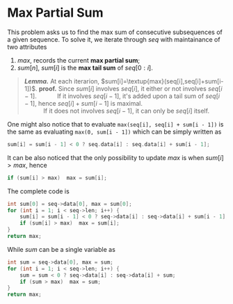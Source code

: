 # Max Partial Sum

This problem asks us to find the max sum of consecutive subsequences of a given sequence. To solve it, we iterate through $seq$ with maintainance of two attributes

1. $max$, records the current **max partial sum**;
2. $sum[n]$, $sum[i]$ is the **max tail sum** of $seq[0:i]$.

>***Lemma.*** At each iterarion, $sum[i]=\textup{max}(seq[i],seq[i]+sum[i-1])$.
>**proof.** Since $sum[i]$ involves $seq[i]$, it either or not involves $seq[i-1]$.
> &nbsp;&nbsp;&nbsp;&nbsp;&nbsp;&nbsp;&nbsp;&nbsp;&nbsp;&nbsp; If it involves $seq[i-1]$, it's added upon a tail sum of $seq[i-1]$, hence $seq[i]+sum[i-1]$ is maximal.\
> &nbsp;&nbsp;&nbsp;&nbsp;&nbsp;&nbsp;&nbsp;&nbsp;&nbsp;&nbsp; If it does not involves $seq[i-1]$, it can only be $seq[i]$ itself.

One might also notice that to evaluate `max(seq[i], seq[i] + sum[i - 1])` is the same as evaluating `max(0, sum[i - 1])` which can be simply written as

```c
sum[i] = sum[i - 1] < 0 ? seq.data[i] : seq.data[i] + sum[i - 1];
```

It can be also noticed that the only possibility to update $max$ is when $sum[i]>max$, hence

```c
if (sum[i] > max)  max = sum[i];
```

The complete code is

```c
int sum[0] = seq->data[0], max = sum[0];
for (int i = 1; i < seq->len; i++) {
    sum[i] = sum[i - 1] < 0 ? seq->data[i] : seq->data[i] + sum[i - 1];
    if (sum[i] > max)  max = sum[i];
}
return max;
```

While $sum$ can be a single variable as

```c
int sum = seq->data[0], max = sum;
for (int i = 1; i < seq->len; i++) {
    sum = sum < 0 ? seq->data[i] : seq->data[i] + sum;
    if (sum > max)  max = sum;
}
return max;
```
